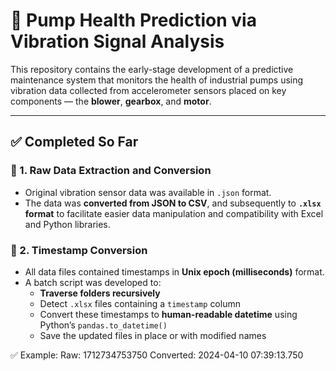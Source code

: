 # 🚀 Pump Health Prediction via Vibration Signal Analysis

This repository contains the early-stage development of a predictive maintenance system that monitors the health of industrial pumps using vibration data collected from accelerometer sensors placed on key components — the **blower**, **gearbox**, and **motor**.

---

## ✅ Completed So Far

### 🔁 1. **Raw Data Extraction and Conversion**
- Original vibration sensor data was available in `.json` format.
- The data was **converted from JSON to CSV**, and subsequently to **`.xlsx` format** to facilitate easier data manipulation and compatibility with Excel and Python libraries.

### 📆 2. **Timestamp Conversion**
- All data files contained timestamps in **Unix epoch (milliseconds)** format.
- A batch script was developed to:
  - **Traverse folders recursively**
  - Detect `.xlsx` files containing a `timestamp` column
  - Convert these timestamps to **human-readable datetime** using Python’s `pandas.to_datetime()`
  - Save the updated files in place or with modified names

✅ Example:
Raw: 1712734753750
Converted: 2024-04-10 07:39:13.750
